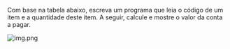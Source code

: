 Com base na tabela abaixo, escreva um programa que leia o código de um item e a quantidade deste item. A seguir, calcule e mostre o valor da conta a pagar.

![img.png](img.png)